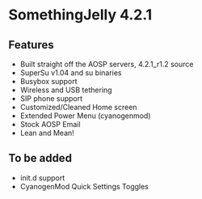 SomethingJelly 4.2.1
====================

Features
--------
* Built straight off the AOSP servers, 4.2.1_r1.2 source
* SuperSu v1.04 and su binaries
* Busybox support
* Wireless and USB tethering
* SIP phone support
* Customized/Cleaned Home screen
* Extended Power Menu (cyanogenmod)
* Stock AOSP Email
* Lean and Mean!

To be added
-----------
* init.d support
* CyanogenMod Quick Settings Toggles
